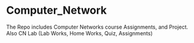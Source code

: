# Computer_Network
The Repo includes Computer Networks course Assignments, and Project. Also CN Lab (Lab Works, Home Works, Quiz, Assignments)
